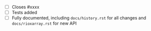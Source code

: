 <!-- Feel free to remove check-list items aren't relevant to your change -->

 - [ ] Closes #xxxx
 - [ ] Tests added
 - [ ] Fully documented, including `docs/history.rst` for all changes and `docs/rioxarray.rst` for new API
